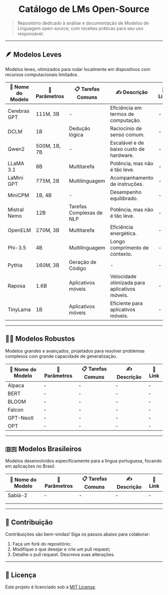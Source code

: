 <h1 align="center">Catálogo de LMs Open-Source</h1>

> Repositório dedicado à análise e documentação de Modelos de Linguagem open-source, com receitas práticas para seu uso responsável.

---

## 🪶 Modelos Leves  
Modelos leves, otimizados para rodar localmente em dispositivos com recursos computacionais limitados.

| 🤖 Nome do Modelo | 🧮 Parâmetros | 📋 Tarefas Comuns         | ✍️ Descrição                                  | 🔗 Link                                     |
|-------------------|---------------|---------------------------|-----------------------------------------------|----------------------------------------------|
| Cerebras GPT      | 111M, 3B         | -                         | Eficiência em termos de computação.           | -                                            |
| DCLM              | 1B               | Dedução lógica            | Raciocínio de senso comum.                    | -                                            |
| Qwen2             | 500M, 1B, 7B     | -                         | Escalável e de baixo custo de hardware.       | -                                            |
| LLaMA 3.1         | 8B               | Multitarefa               | Potência, mas não é tão leve.                 | -                                            |
| LaMini GPT        | 775M, 2B         | Multilinguagem            | Acompanhamento de instruções.                 | -                                            |
| MiniCPM           | 1B, 4B           | -                         | Desempenho equilibrado.                       | -                                            |
| Mistral Nemo      | 12B              | Tarefas Complexas de NLP  | Potência, mas não é tão leve.                 | -                                            |
| OpenELM           | 270M, 3B         | Multitarefa               | Eficiência energética.                        | -                                            |
| Phi-3.5           | 4B               | Multilinguagem            | Longo comprimento de contexto.                | -                                            |
| Pythia            | 160M, 3B         | Geração de Código         | -                                             | -                                            |
| Raposa            | 1.6B             | Aplicativos móveis        | Velocidade otimizada para aplicativos móveis. | -                                            |
| TinyLama          | 1B               | Aplicativos móveis        | Eficiente para aplicativos móveis.            | -                                            |

---
## 🏋️‍♂️ Modelos Robustos  
Modelos grandes e avançados, projetados para resolver problemas complexos com grande capacidade de generalização.

| 🤖 Nome do Modelo | 🧮 Parâmetros | 📋 Tarefas Comuns         | ✍️ Descrição                                  | 🔗 Link                                                             |
|----------------|--------------|-------------------------------|------------------------------------------------------------|---------------------------------------------------------|
| Alpaca         | -            | -                             | -                                                          | -                                                       |
| BERT           | -            | -                             | -                                                          | -                                                       |
| BLOOM          | -            | -                             | -                                                          | -                                                       |
| Falcon         | -            | -                             | -                                                          | -                                                       |
| GPT-NeoX       | -            | -                             | -                                                          | -                                                       |
| OPT            | -            | -                             | -                                                          | -                                                       |

---
## 🇧🇷 Modelos Brasileiros  
Modelos desenvolvidos especificamente para a língua portuguesa, focando em aplicações no Brasil.

| 🤖 Nome do Modelo | 🧮 Parâmetros | 📋 Tarefas Comuns | ✍️ Descrição                             | 🔗 Link |
|-------------------|--------------|------------------|---------------------------------------------|--------|
| Sabiá-2           |  -           | -                | -                                           | -      |
|                   |              |                  |                                             |        |
|                   |              |                  |                                             |        |

---
## 🤝 Contribuição  
Contribuições são bem-vindas! Siga os passos abaixo para colaborar:  

1. Faça um fork do repositório;  
2. Modifique o que desejar e crie um pull request;  
3. Detalhe o pull request. Descreva suas alterações.  

---
## 📜 Licença  
Este projeto é licenciado sob a [MIT License](LICENSE).
